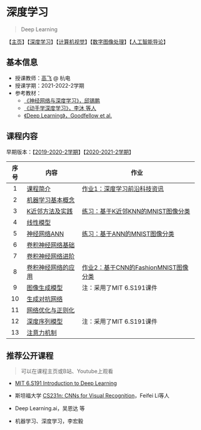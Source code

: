 # 深度学习

> Deep Learning

【[主页](https://aiart.live/courses/)】【[深度学习](https://aiart.live/courses/dl.html)】【[计算机视觉](https://aiart.live/courses/cv.html)】【[数字图像处理](https://aiart.live/courses/dip.html)】【[人工智能导论](https://aiart.live/courses/intro2ai.html)】

## 基本信息

- 授课教师：[高飞](http://aiart.live) @ 杭电
- 授课学期：2021-2022-2学期
- 参考教材：
  - [《神经网络与深度学习》，邱锡鹏](https://nndl.github.io/)
  - [《动手学深度学习》，李沐 等人 ](https://d2l.ai/ )
  - [《Deep Learning》，Goodfellow et al.](https://www.deeplearningbook.org/) 

## 课程内容

早期版本：【[2019-2020-2学期](%E6%B7%B1%E5%BA%A6%E5%AD%A6%E4%B9%A0/2021)】【[2020-2021-2学期](%E6%B7%B1%E5%BA%A6%E5%AD%A6%E4%B9%A0/2021)】

| 序号  | 内容                                                                 | 作业                                                       |
|:---:| ------------------------------------------------------------------ | -------------------------------------------------------- |
| 1   | [课程简介](深度学习/2022/01绪论.pdf)                                         | [作业1：深度学习前沿科技资讯](深度学习/dl-assignment4-TechNews.md)        |
| 2   | [机器学习基本概念](深度学习/2022/02机器学习基本概念.pdf)                               |                                                          |
| 3   | [K近邻方法及实践](深度学习/2022/03K近邻方法及实践.pdf)                               | [练习：基于K近邻KNN的MNIST图像分类](深度学习/dl-assignment1-knn.md)      |
| 4   | [线性模型](深度学习/2022/04线性模型.pdf)                                       |                                                          |
| 5   | [神经网络ANN](深度学习/2021/chap4-前馈神经网络.pdf)                              | [练习：基于ANN的MNIST图像分类](深度学习/dl-assignment2-ann.md)         |
| 6   | [卷积神经网络基础](深度学习/2021/chap5.1-卷积神经网络I.pdf)                          |                                                          |
| 7   | [卷积神经网络进阶](深度学习/2021/chap5.2-卷积神经网络II.pptx)                        |                                                          |
| 8   | [卷积神经网络的应用](深度学习/2021/chap5.3-AdaIN.pptx)                          | [作业2：基于CNN的FashionMNIST图像分类](深度学习/dl-assignment3-cnn.md) |
| 9   | [图像生成模型](深度学习/2021/chap6.1-Deep_Generative_Modeling_6S191_MIT.pdf) | 注：采用了MIT 6.S191课件                                        |
| 10  | [生成对抗网络](深度学习/2021/chap6-生成对抗网络及其应用.pptx)                          |                                                          |
| 11  | [网络优化与正则化](深度学习/2021/chap7-网络优化与正则化-简要.pptx)                       |                                                          |
| 12  | [深度序列模型](深度学习/2021/Chap8-Deep_Sequence_Modeling_6S191_MIT.pdf)     | 注：采用了MIT 6.S191课件                                        |
| 13  | [注意力机制](深度学习/2021/chap9-注意力机制.pptx)                                |                                                          |

## 推荐公开课程

> 可以在课程主页或B站、Youtube上观看

- [MIT 6.S191 Introduction to Deep Learning](http://introtodeeplearning.com/)

- 斯坦福大学 [CS231n: CNNs for Visual Recognition](http://cs231n.stanford.edu/)，Feifei Li等人

- Deep Learning.ai，吴恩达 等

- 机器学习、深度学习，李宏毅
  
  ​
